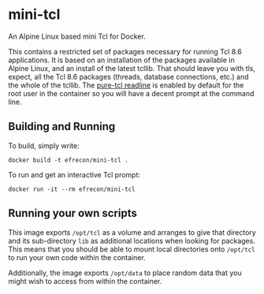 # mini-tcl
An Alpine Linux based mini Tcl for Docker.

This contains a restricted set of packages necessary for running Tcl 8.6
applications. It is based on an installation of the packages available in Alpine
Linux, and an install of the latest tcllib. That should leave you with tls,
expect, all the Tcl 8.6 packages (threads, database connections, etc.) and the
whole of the tcllib.  The [pure-tcl readline](http://wiki.tcl.tk/20215) is
enabled by default for the root user in the container so you will have a decent
prompt at the command line.

## Building and Running

To build, simply write:

    docker build -t efrecon/mini-tcl .

To run and get an interactive Tcl prompt:

    docker run -it --rm efrecon/mini-tcl

## Running your own scripts

This image exports `/opt/tcl` as a volume and arranges to give that
directory and its sub-directory `lib` as additional locations when
looking for packages.  This means that you should be able to mount
local directories onto `/opt/tcl` to run your own code within the
container.

Additionally, the image exports `/opt/data` to place random data that
you might wish to access from within the container.
